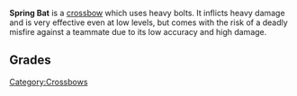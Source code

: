**Spring Bat** is a [crossbow](Crossbows.md "wikilink") which uses heavy
bolts. It inflicts heavy damage and is very effective even at low
levels, but comes with the risk of a deadly misfire against a teammate
due to its low accuracy and high damage.

## Grades

[Category:Crossbows](Category:Crossbows "wikilink")